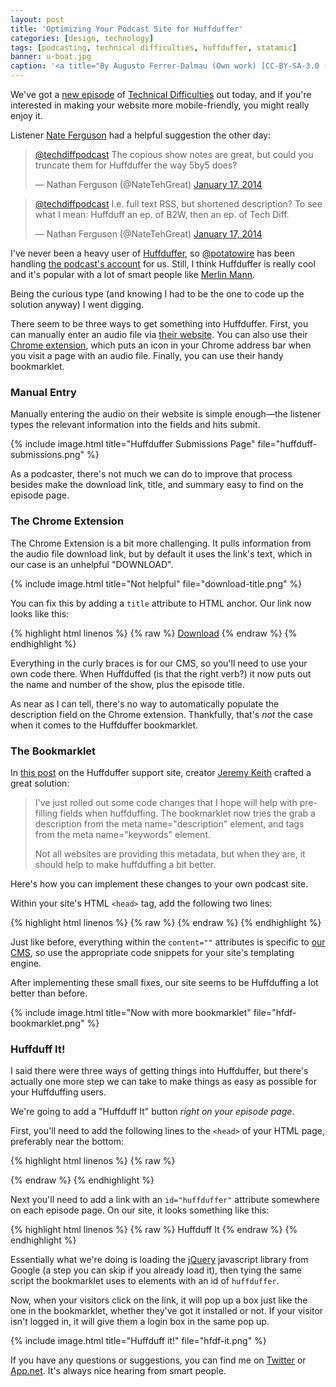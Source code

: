 ```yaml
---
layout: post
title: 'Optimizing Your Podcast Site for Huffduffer'
categories: [design, technology]
tags: [podcasting, technical difficulties, huffduffer, statamic]
banner: u-boat.jpg
caption: '<a title="By Augusto Ferrer-Dalmau (Own work) [CC-BY-SA-3.0 (http://creativecommons.org/licenses/by-sa/3.0)], via Wikimedia Commons" href="http://commons.wikimedia.org/wiki/File%3AU-boot_by_Ferrer-Dalmau.jpg">U-Boot by Ferrer-Dalmau, 2002</a>'
---
```


We've got a [new episode](http://technicaldifficulties.us/episodes/063-intro-to-responsive-design) of [Technical Difficulties](http://technicaldifficulties.us) out today, and if you're interested in making your website more mobile-friendly, you might really enjoy it.

Listener [Nate Ferguson](http://twitter.com/NateTehGreat) had a helpful suggestion the other day:

<blockquote class="twitter-tweet" lang="en"><p><a href="https://twitter.com/techdiffpodcast">@techdiffpodcast</a> The copious show notes are great, but could you truncate them for Huffduffer the way 5by5 does?</p>&mdash; Nathan Ferguson (@NateTehGreat) <a href="https://twitter.com/NateTehGreat/statuses/423989051709214720">January 17, 2014</a></blockquote>
<script async src="//platform.twitter.com/widgets.js" charset="utf-8"></script>

<blockquote class="twitter-tweet" lang="en"><p><a href="https://twitter.com/techdiffpodcast">@techdiffpodcast</a> I.e. full text RSS, but shortened description? To see what I mean: Huffduff an ep. of B2W, then an ep. of Tech Diff.</p>&mdash; Nathan Ferguson (@NateTehGreat) <a href="https://twitter.com/NateTehGreat/statuses/423989064182669312">January 17, 2014</a></blockquote>
<script async src="//platform.twitter.com/widgets.js" charset="utf-8"></script>

I've never been a heavy user of [Huffduffer](http://huffduffer.com/), so [@potatowire](http://twitter.com/potatowire) has been handling [the podcast's account](http://huffduffer.com/techdiffpodcast) for us. Still, I think Huffduffer is really cool and it's popular with a lot of smart people like [Merlin Mann](http://huffduffer.com/merlinmann).

Being the curious type (and knowing I had to be the one to code up the solution anyway) I went digging.

There seem to be three ways to get something into Huffduffer. First, you can manually enter an audio file via [their website](http://huffduffer.com/add). You can also use their [Chrome extension](https://chrome.google.com/webstore/detail/fcgfcibjjipmckjohklncgaookceojkn), which puts an icon in your Chrome address bar when you visit a page with an audio file. Finally, you can use their handy bookmarklet.

### Manual Entry

Manually entering the audio on their website is simple enough&mdash;the listener types the relevant information into the fields and hits submit.

{% include image.html title="Huffduffer Submissions Page" file="huffduff-submissions.png" %}

As a podcaster, there's not much we can do to improve that process besides make the download link, title, and summary easy to find on the episode page.

### The Chrome Extension

The Chrome Extension is a bit more challenging. It pulls information from the audio file download link, but by default it uses the link's text, which in our case is an unhelpful "DOWNLOAD".

{% include image.html title="Not helpful" file="download-title.png" %}

You can fix this by adding a `title` attribute to HTML anchor. Our link now looks like this:

{% highlight html linenos %}
{% raw %}
<a href="{{ download }}" title="Technical Difficulties {{ number }} - {{ title }}">Download</a>
{% endraw %}
{% endhighlight %}


Everything in the curly braces is for our CMS, so you'll need to use your own code there. When Huffduffed (is that the right verb?) it now puts out the name and number of the show, plus the episode title.

As near as I can tell, there's no way to automatically populate the description field on the Chrome extension. Thankfully, that's *not* the case when it comes to the Huffduffer bookmarklet.

### The Bookmarklet

In [this post](https://getsatisfaction.com/huffduffer/topics/tagging_and_descriptions) on the Huffduffer support site, creator [Jeremy Keith](http://adactio.com/) crafted a great solution:

> I've just rolled out some code changes that I hope will help with pre-filling fields when huffduffing. The bookmarklet now tries the grab a description from the meta name="description" element, and tags from the meta name="keywords" element.
>
> Not all websites are providing this metadata, but when they are, it should help to make huffduffing a bit better.

Here's how you can implement these changes to your own podcast site.

Within your site's HTML `<head>` tag, add the following two lines:

{% highlight html linenos %}
{% raw %}
<meta name="description" content="{{ if summary }}{{ summary }}{{ endif }}">
<meta name="keywords" content="{{ if topics }}{{ topics_list }}{{ endif }}">
{% endraw %}
{% endhighlight %}

Just like before, everything within the `content=""` attributes is specific to [our CMS](http://statamic.com), so use the appropriate code snippets for your site's templating engine.

After implementing these small fixes, our site seems to be Huffduffing a lot better than before.

{% include image.html title="Now with more bookmarklet" file="hfdf-bookmarklet.png" %}

### Huffduff It!

I said there were three ways of getting things into Huffduffer, but there's actually one more step we can take to make things as easy as possible for your Huffduffing users.

We're going to add a "Huffduff It" button *right on your episode page*.

First, you'll need to add the following lines to the `<head>` of your HTML page, preferably near the bottom:

{% highlight html linenos %}
{% raw %}
<script src="//ajax.googleapis.com/ajax/libs/jquery/1.10.2/jquery.min.js"></script>
<script>
  $(document).ready(function(){
    $("#huffduffer").click(function() {
      window.open('http://huffduffer.com/add?popup=true&page='+encodeURIComponent(location.href),'huffduff','scrollbars=1,status=0,resizable=1,location=0,toolbar=0,width=360,height=480');
    });
  });
</script>
{% endraw %}
{% endhighlight %}

Next you'll need to add a link with an `id="huffduffer"` attribute somewhere on each episode page. On our site, it looks something like this:

{% highlight html linenos %}
{% raw %}
<a id="huffduffer">Huffduff It</a>
{% endraw %}
{% endhighlight %}

Essentially what we're doing is loading the [jQuery](http://jquery.com/) javascript library from Google (a step you can skip if you already load it), then tying the same script the bookmarklet uses to elements with an id of `huffduffer`.

Now, when your visitors click on the link, it will pop up a box just like the one in the bookmarklet, whether they've got it installed or not. If your visitor isn't logged in, it will give them a login box in the same pop up.

{% include image.html title="Huffduff it!" file="hfdf-it.png" %}

If you have any questions or suggestions, you can find me on [Twitter](http://twitter.com/themindfulbit) or [App.net](http://app.net/themindfulbit). It's always nice hearing from smart people.
